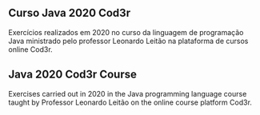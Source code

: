 ## Curso Java 2020 Cod3r

Exercícios realizados em 2020 no curso da linguagem de programação Java ministrado pelo professor Leonardo Leitão na plataforma de cursos online Cod3r.

## Java 2020 Cod3r Course

Exercises carried out in 2020 in the Java programming language course taught by Professor Leonardo Leitão on the online course platform Cod3r.
